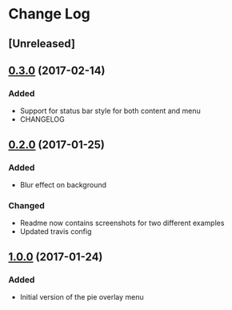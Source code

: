 # Change Log

## [Unreleased]

## [0.3.0](https://github.com/piemapping/pie-overlay-menu-ios/tree/0.3.0) (2017-02-14)
### Added
- Support for status bar style for both content and menu
- CHANGELOG

## [0.2.0](https://github.com/piemapping/pie-overlay-menu-ios/tree/0.2.0) (2017-01-25)
### Added
- Blur effect on background

### Changed
- Readme now contains screenshots for two different examples
- Updated travis config

## [1.0.0](https://github.com/piemapping/pie-overlay-menu-ios/tree/1.0.0) (2017-01-24)
### Added
- Initial version of the pie overlay menu